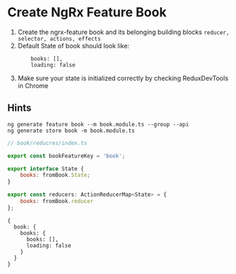 # Create NgRx Feature Book
1. Create the ngrx-feature book and its belonging building blocks `reducer, selector, actions, effects`
2. Default State of book should look like:
    ```
        books: [],
        loading: false
    ```
3. Make sure your state is initialized correctly by checking ReduxDevTools in Chrome

## Hints

```
ng generate feature book --m book.module.ts --group --api
ng generate store book -m book.module.ts
```

```js
// book/reducres/index.ts

export const bookFeatureKey = 'book';

export interface State {
    books: fromBook.State;
}

export const reducers: ActionReducerMap<State> = {
    books: fromBook.reducer
};
```

```
{
  book: {
    books: {
      books: [],
      loading: false
    }
  }
}
```
